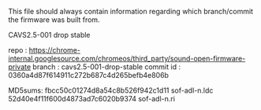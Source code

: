 This file should always contain information regarding which
branch/commit the firmware was built from.

CAVS2.5-001 drop stable

repo : https://chrome-internal.googlesource.com/chromeos/third_party/sound-open-firmware-private
branch : cavs2.5-001-drop-stable
commit id : 0360a4d87f614911c272b687c4d265befb4e806b

MD5sums:
fbcc50c01274d8a54c8b526f942c1d11  sof-adl-n.ldc
52d40e4f11f600d4873ad7c6020b9374  sof-adl-n.ri
